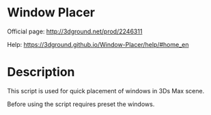 # Window Placer

Official page: http://3dground.net/prod/2246311

Help: https://3dground.github.io/Window-Placer/help/#home_en

# Description

This script is used for quick placement of windows in 3Ds Max scene. 

Before using the script requires preset the windows. 
